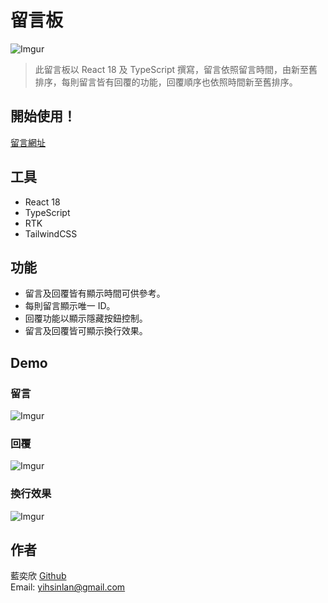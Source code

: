 # 留言板

![Imgur](https://imgur.com/n3dUv7s.png)
> 此留言板以 React 18 及 TypeScript 撰寫，留言依照留言時間，由新至舊排序，每則留言皆有回覆的功能，回覆順序也依照時間新至舊排序。

## 開始使用！
[留言網址](https://ysl0628.github.io/react-typescript-comment/)

## 工具

- React 18
- TypeScript 
- RTK
- TailwindCSS

## 功能

- 留言及回覆皆有顯示時間可供參考。
- 每則留言顯示唯一 ID。
- 回覆功能以顯示隱藏按鈕控制。
- 留言及回覆皆可顯示換行效果。


## Demo

### 留言
![Imgur](https://imgur.com/767XqxN.png)

### 回覆
![Imgur](https://imgur.com/va9eahw.png)

### 換行效果
![Imgur](https://imgur.com/Ie5DGsZ.png)

## 作者
藍奕欣
[Github](https://github.com/ysl0628)<br>
Email: yihsinlan@gmail.com
